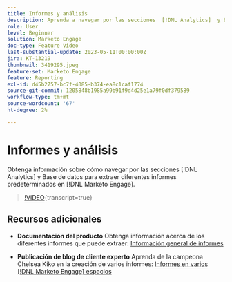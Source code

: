 ```yaml
---
title: Informes y análisis
description: Aprenda a navegar por las secciones  [!DNL Analytics]  y Base de datos para extraer diferentes informes predeterminados en  [!DNL Marketo Engage].
role: User
level: Beginner
solution: Marketo Engage
doc-type: Feature Video
last-substantial-update: 2023-05-11T00:00:00Z
jira: KT-13219
thumbnail: 3419295.jpeg
feature-set: Marketo Engage
feature: Reporting
exl-id: d45b2757-bc7f-4085-b374-ea8c1caf1774
source-git-commit: 1205848b1985a99b91f9d4d25e1a79f0df379589
workflow-type: tm+mt
source-wordcount: '67'
ht-degree: 2%

---
```


# Informes y análisis

Obtenga información sobre cómo navegar por las secciones [!DNL Analytics] y Base de datos para extraer diferentes informes predeterminados en [!DNL Marketo Engage].

>[!VIDEO](https://video.tv.adobe.com/v/3446423/?learn=on&captions=spa){transcript=true}

## Recursos adicionales

* **Documentación del producto**
Obtenga información acerca de los diferentes informes que puede extraer: [Información general de informes](https://experienceleague.adobe.com/docs/marketo/using/product-docs/reporting/reporting-overview.html?lang=es&amp;sdid=M7K4SLTS&amp;mv=email&amp;mv2=instreml)

* **Publicación de blog de cliente experto**
Aprenda de la campeona Chelsea Kiko en la creación de varios informes: [Informes en varios [!DNL Marketo Engage] espacios](https://nation.marketo.com/t5/product-blogs/how-marketo-champion-chelsea-kiko-reports-in-various-marketo/ba-p/242627)
